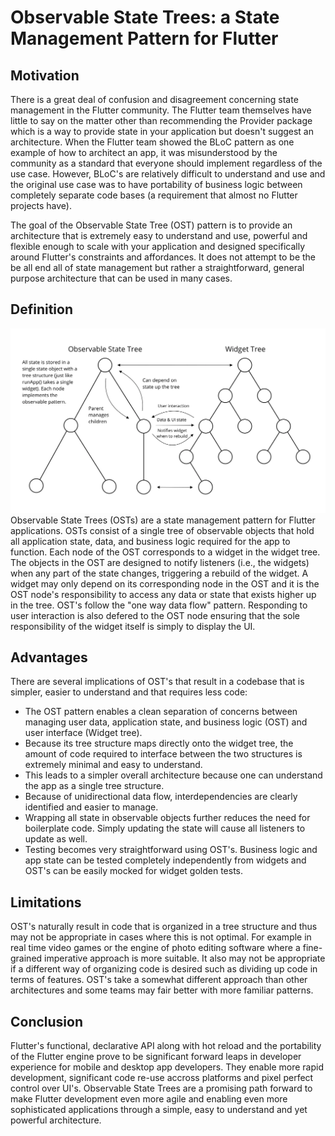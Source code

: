 # Observable State Trees: a State Management Pattern for Flutter 


## Motivation
There is a great deal of confusion and disagreement concerning state management in the Flutter community. The Flutter team themselves have little to say on the matter other than recommending the Provider package which is a way to provide state in your application but doesn't suggest an architecture. When the Flutter team showed the BLoC pattern as one example of how to architect an app, it was misunderstood by the community as a standard that everyone should implement regardless of the use case. However, BLoC's are relatively difficult to understand and use and the original use case was to have portability of business logic between completely separate code bases (a requirement that almost no Flutter projects have).

The goal of the Observable State Tree (OST) pattern is to provide an architecture that is extremely easy to understand and use, powerful and flexible enough to scale with your application and designed specifically around Flutter's constraints and affordances. It does not attempt to be the be all end all of state management but rather a straightforward, general purpose architecture that can be used in many cases.


## Definition
![](OST.webp)
Observable State Trees (OSTs) are a state management pattern for Flutter applications. OSTs consist of a single tree of observable objects that hold all application state, data, and business logic required for the app to function. Each node of the OST corresponds to a widget in the widget tree. The objects in the OST are designed to notify listeners (i.e., the widgets) when any part of the state changes, triggering a rebuild of the widget. A widget may only depend on its corresponding node in the OST and it is the OST node's responsibility to access any data or state that exists higher up in the tree. OST's follow the "one way data flow" pattern. Responding to user interaction is also defered to the OST node ensuring that the sole responsibility of the widget itself is simply to display the UI.

## Advantages
There are several implications of OST's that result in a codebase that is simpler, easier to understand and that requires less code:
 - The OST pattern enables a clean separation of concerns between managing user data, application state, and business logic (OST) and user interface (Widget tree). 
 - Because its tree structure maps directly onto the widget tree, the amount of code required to interface between the two structures is extremely minimal and easy to understand.
 - This leads to a simpler overall architecture because one can understand the app as a single tree structure.
 - Because of unidirectional data flow, interdependencies are clearly identified and easier to manage. 
 - Wrapping all state in observable objects further reduces the need for boilerplate code. Simply updating the state will cause all listeners to update as well.
 - Testing becomes very straightforward using OST's. Business logic and app state can be tested completely independently from widgets and OST's can be easily mocked for widget golden tests. 

## Limitations

OST's naturally result in code that is organized in a tree structure and thus may not be appropriate in cases where this is not optimal. For example in real time video games or the engine of photo editing software where a fine-grained imperative approach is  more suitable. It also may not be appropriate if a different way of organizing code is desired such as dividing up code in terms of features. OST's take a somewhat different approach than other architectures and some teams may fair better with more familiar patterns.

## Conclusion
Flutter's functional, declarative API along with hot reload and the portability of the Flutter engine prove to be significant forward leaps in developer experience for mobile and desktop app developers. They enable more rapid development, significant code re-use accross platforms and pixel perfect control over UI's. Observable State Trees are a promising path forward to make Flutter development even more agile and enabling even more sophisticated applications through a simple, easy to understand and yet powerful architecture.
